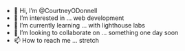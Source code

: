 - 👋 Hi, I’m @CourtneyODonnell
- 👀 I’m interested in ... web development
- 🌱 I’m currently learning ... with lighthouse labs
- 💞️ I’m looking to collaborate on ... something one day soon
- 📫 How to reach me ... stretch

<!---
CourtneyODonnell/CourtneyODonnell is a ✨ special ✨ repository because its `README.md` (this file) appears on your GitHub profile.
You can click the Preview link to take a look at your changes.
--->

